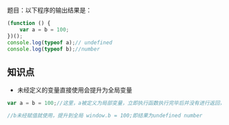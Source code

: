 题目：以下程序的输出结果是：
```js
(function () {
    var a = b = 100;
})();
console.log(typeof a);// undefined
console.log(typeof b);//number
```
## 知识点
- 未经定义的变量直接使用会提升为全局变量
```js
var a = b = 100;//这里，a被定义为局部变量，立即执行函数执行完毕后并没有进行返回，typeof a 的时候实际访问的是typeof window.a  其值为undefined

//b未经赋值就使用，提升到全局 window.b = 100;即结果为undefined number
```
